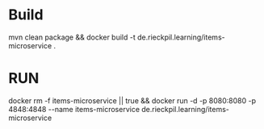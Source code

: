 # Build
mvn clean package && docker build -t de.rieckpil.learning/items-microservice .

# RUN

docker rm -f items-microservice || true && docker run -d -p 8080:8080 -p 4848:4848 --name items-microservice de.rieckpil.learning/items-microservice 